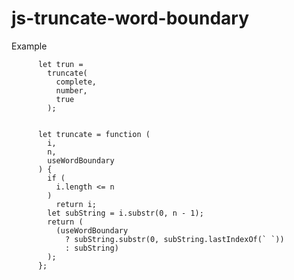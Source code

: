 # js-truncate-word-boundary
Example


          let trun =
            truncate(
              complete,
              number,
              true
            );


          let truncate = function (
            i,
            n,
            useWordBoundary
          ) {
            if (
              i.length <= n
            )
              return i;
            let subString = i.substr(0, n - 1);
            return (
              (useWordBoundary
                ? subString.substr(0, subString.lastIndexOf(` `))
                : subString)
            );
          };
